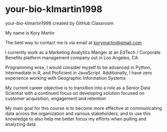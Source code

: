 # your-bio-klmartin1998

your-bio-klmartin1998 created by GitHub Classroom

My name is Kory Martin

The best way to contact me is via email at korymartin@gmail.com

I currently work as a Marketing Analytics Manger at an EdTech / Corporate Benefits platform management company out in Los Angeles, CA

Programming wise, I would consider myself to be advanced in Python, Intermediate in R, and Proficient in JavaScript. Additionally, I have zero experience working with Geographic Information Systems

My current career objective is to transition into a role as a Senior Data Scientist with a continued focus on developing solution focused on customer acquisition, engagement and retention

My main goal for this course is to become more effective at communicating data across the organization and various stakeholders, and to use this knowledge to also help me better focus my efforts when pulling and analyzing data. 
